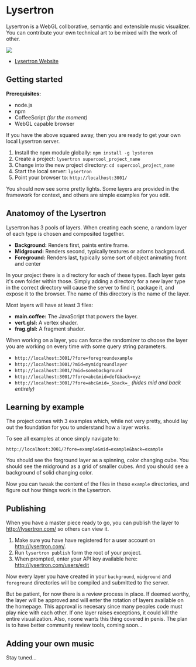 # Lysertron

Lysertron is a WebGL collborative, semantic and extensible music visualizer.  You can contribute your own technical art to be mixed with the work of other.

![](http://media.tumblr.com/378c7af6967e6cf2175e8f6c3e07a322/tumblr_inline_mhlz6sjZEn1qz4rgp.jpg)

* [Lysertron Website](http://lysertron.com/)


## Getting started

**Prerequisites:**
* node.js
* npm
* CoffeeScript _(for the moment)_
* WebGL capable browser

If you have the above squared away, then you are ready to get your own local Lysertron server.

1. Install the npm module globally: `npm install -g lysteron`
2. Create a project: `lysertron supercool_project_name`
3. Change into the new project directory: `cd supercool_project_name`
3. Start the local server: `lysertron`
4. Point your browser to: `http://localhost:3001/`

You should now see some pretty lights.  Some layers are provided in the framework for context, and others are simple examples for you edit.

## Anatomoy of the Lysertron

Lysertron has 3 pools of layers. When creating each scene, a random layer of each type is chosen and composited together.

* **Background:** Renders first, paints entire frame.
* **Midground:** Renders second, typically textures or adorns background.
* **Foreground:** Renders last, typically some sort of object animating front and center

In your project there is a directory for each of these types.  Each layer gets it's own folder within those. Simply adding a directory for a new layer type in the correct directory will cause the server to find it, package it, and expose it to the browser.  The name of this directory is the name of the layer.

Most layers will have at least 3 files:
* **main.coffee:** The JavaScript that powers the layer.
* **vert.glsl:** A vertex shader.
* **frag.glsl:** A fragment shader.

When working on a layer, you can force the randomizer to choose the layer you are working on every time with some query string parameters.

* `http://localhost:3001/?fore=foregroundexample`
* `http://localhost:3001/?mid=mymidgroundlayer`
* `http://localhost:3001/?mid=somebackground`
* `http://localhost:3001/?fore=abc&mid=def&back=xyz`
* `http://localhost:3001/?fore=abc&mid=_&back=_` _(hides mid and back entirely)_

## Learning by example

The project comes with 3 examples which, while not very pretty, should lay out the foundation for you to understand how a layer works.

To see all examples at once simply navigate to:

    http://localhost:3001/?fore=example&mid=example&back=example

You should see the forground layer as a spinning, color changing cube. You should see the midground as a grid of smaller cubes. And you should see a background of solid changing color.

Now you can tweak the content of the files in these `example` directories, and figure out how things work in the Lysertron.

## Publishing

When you have a master piece ready to go, you can publish the layer to http://lysertron.com/ so others can view it.

1. Make sure you have have registered for a user account on http://lysertron.com/.
2. Run `lysertron publish` form the root of your project.
3. When prompted, enter your API key available here: http://lysertron.com/users/edit

Now every layer you have created in your `background`, `midground` and `foreground` directories will be compiled and submitted to the server.

But be patient, for now there is a review process in place.  If deemed worthy, the layer will be approved and will enter the rotation of layers available on the homepage.  This approval is necesary since many peoples code must play nice with each other.  If one layer raises exceptions, it could kill the entire visualization.  Also, noone wants this thing covered in penis.  The plan is to have better community review tools, coming soon...

## Adding your own music

Stay tuned...